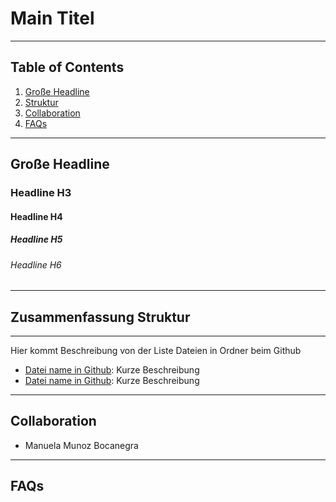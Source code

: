 # Main Titel
------------------
## Table of Contents
1. [Große Headline](#Große_Headline)
2. [Struktur](#Zusammenfassung_Struktur)
3. [Collaboration](#collaboration)
4. [FAQs](#faqs)
----------------
## Große Headline
### Headline H3
#### Headline H4 
##### Headline H5
###### Headline H6
------------------
## Zusammenfassung Struktur
***
Hier kommt Beschreibung von der Liste Dateien in Ordner beim Github
* [Datei name in Github](https://permalinkGithub.com): Kurze Beschreibung
* [Datei name in Github](https://permalinkGithub.com): Kurze Beschreibung

------------------------
## Collaboration

- Manuela Munoz Bocanegra
---
## FAQs


